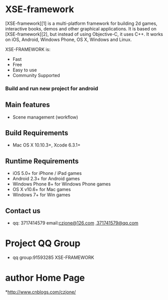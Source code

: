 # XSE-framework
<!--#<img src="http://...." width=200>-->


<!--#[![Build Status](http://)](https://travis-ci.org/cocos2d/cocos2d-x)-->
<!--#[![Build Status](https://)](https://travis-ci.org/cocos-travis-mac/cocos2d-x)-->

[XSE-framework][1] is a multi-platform framework for building 2d games, interactive books, demos and other graphical applications.
It is based on [XSE-framework][2], but instead of using Objective-C, it uses C++.
It works on iOS, Android, Windows Phone, OS X, Windows and Linux.

XSE-FRAMEWORK is:

* Fast
* Free
* Easy to use
* Community Supported


### Build and run new project for android ###


Main features
-------------
* Scene management (workflow)

Build Requirements
------------------

* Mac OS X 10.10.3+, Xcode 6.3.1+


Runtime Requirements
--------------------
* iOS 5.0+ for iPhone / iPad games
* Android 2.3+ for Android games
* Windows Phone 8+ for Windows Phone games
* OS X v10.6+ for Mac games
* Windows 7+ for Win games

Contact us
----------

<!--* Forum: [http://www.baidu.com.org][9]-->

* qq: 3717414579 email:czjone@126.com ,371741579@qq.com

# Project QQ Group

* qq group:91593285 XSE-FRAMEWORK

# author Home Page

*http://www.cnblogs.com/czjone/

